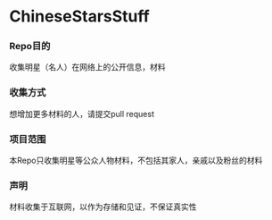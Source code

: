# ChineseStarsStuff

### Repo目的
收集明星（名人）在网络上的公开信息，材料

### 收集方式
想增加更多材料的人，请提交pull request

### 项目范围
本Repo只收集明星等公众人物材料，不包括其家人，亲戚以及粉丝的材料

### 声明
材料收集于互联网，以作为存储和见证，不保证真实性
